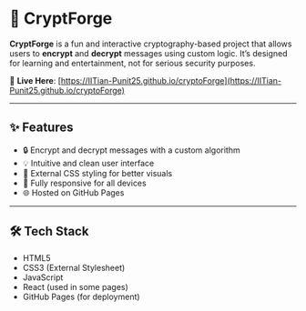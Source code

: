 # 🔐 CryptForge

**CryptForge** is a fun and interactive cryptography-based project that allows users to **encrypt** and **decrypt** messages using custom logic. It’s designed for learning and entertainment, not for serious security purposes.

🚀 **Live Here**: [https://IITian-Punit25.github.io/cryptoForge](https://IITian-Punit25.github.io/cryptoForge)

---

## ✨ Features

- 🔒 Encrypt and decrypt messages with a custom algorithm
- 💡 Intuitive and clean user interface
- 🎨 External CSS styling for better visuals
- 📱 Fully responsive for all devices
- 🌐 Hosted on GitHub Pages

---

## 🛠️ Tech Stack

- HTML5
- CSS3 (External Stylesheet)
- JavaScript
- React (used in some pages)
- GitHub Pages (for deployment)
